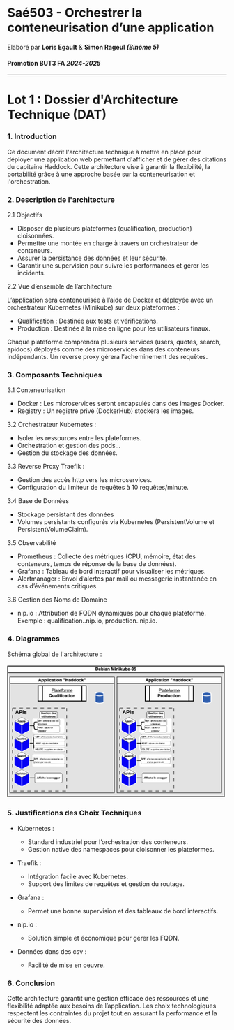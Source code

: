 # Saé503 - Orchestrer la conteneurisation d’une application 
Elaboré par **Loris Egault** & **Simon Rageul** ***(Binôme 5)***
#### Promotion BUT3 FA *2024-2025*
---
# Lot 1 : Dossier d'Architecture Technique (DAT)

### 1. Introduction

Ce document décrit l'architecture technique à mettre en place pour déployer une application web permettant d'afficher et de gérer des citations du capitaine Haddock. Cette architecture vise à garantir la flexibilité, la portabilité grâce à une approche basée sur la conteneurisation et l'orchestration.

### 2. Description de l'architecture

2.1 Objectifs

- Disposer de plusieurs plateformes (qualification, production) cloisonnées.
- Permettre une montée en charge à travers un orchestrateur de conteneurs.
- Assurer la persistance des données et leur sécurité.
- Garantir une supervision  pour suivre les performances et gérer les incidents.

2.2 Vue d’ensemble de l’architecture

L’application sera conteneurisée à l’aide de Docker et déployée avec un orchestrateur Kubernetes (Minikube) sur deux plateformes :
- Qualification : Destinée aux tests et vérifications.
- Production : Destinée à la mise en ligne pour les utilisateurs finaux.

Chaque plateforme comprendra plusieurs services (users, quotes, search, apidocs) déployés comme des microservices dans des conteneurs indépendants. Un reverse proxy gérera l’acheminement des requêtes.

### 3. Composants Techniques

3.1 Conteneurisation
- Docker : Les microservices seront encapsulés dans des images Docker.
- Registry : Un registre privé (DockerHub) stockera les images.

3.2 Orchestrateur
Kubernetes :
- Isoler les ressources entre les plateformes.
- Orchestration et gestion des pods...
- Gestion du stockage des données.

3.3 Reverse Proxy
Traefik :
- Gestion des accès http vers les microservices.
- Configuration du limiteur de requêtes à 10 requêtes/minute.

3.4 Base de Données
- Stockage persistant des données
- Volumes persistants configurés via Kubernetes (PersistentVolume et PersistentVolumeClaim).

3.5 Observabilité
- Prometheus : Collecte des métriques (CPU, mémoire, état des conteneurs, temps de réponse de la base de données).
- Grafana : Tableau de bord interactif pour visualiser les métriques.
- Alertmanager : Envoi d’alertes par mail ou messagerie instantanée en cas d’événements critiques.

3.6 Gestion des Noms de Domaine
- nip.io : Attribution de FQDN dynamiques pour chaque plateforme.
Exemple : qualification.<ip>.nip.io, production.<ip>.nip.io.

### 4. Diagrammes

Schéma global de l'architecture : 

![Diagramme de l'architecture technique](Schéma-api.png)

### 5. Justifications des Choix Techniques

- Kubernetes : 
  - Standard industriel pour l’orchestration des conteneurs. 
  - Gestion native des namespaces pour cloisonner les plateformes.

- Traefik :
  - Intégration facile avec Kubernetes.
  - Support des limites de requêtes et gestion du routage.

- Grafana :
  - Permet une bonne supervision et des tableaux de bord interactifs.

- nip.io :
  - Solution simple et économique pour gérer les FQDN.

- Données dans des csv :
  - Facilité de mise en oeuvre.

### 6. Conclusion

Cette architecture garantit une gestion efficace des ressources et une flexibilité adaptée aux besoins de l’application. Les choix technologiques respectent les contraintes du projet tout en assurant la performance et la sécurité des données.

